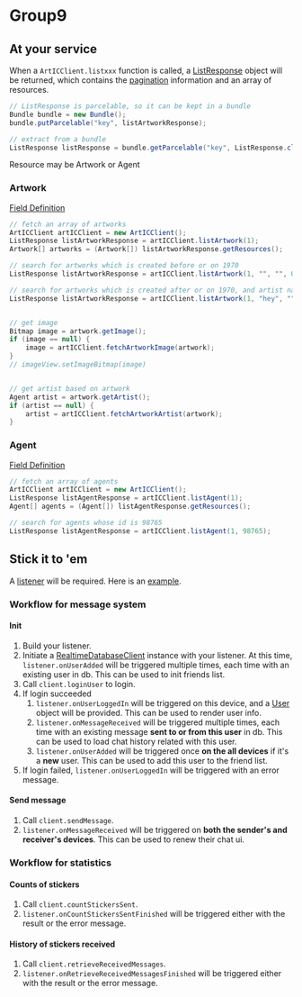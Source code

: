 # Group9

## At your service

When a `ArtICClient.listxxx` function is called, a [ListResponse](app/src/main/java/edu/northeastern/a6_group9_artwork_search/at_your_service/ListResponse.java) object will be returned, which contains the [pagination](app/src/main/java/edu/northeastern/a6_group9_artwork_search/at_your_service/Pagination.java) information and an array of resources.

```java
// ListResponse is parcelable, so it can be kept in a bundle
Bundle bundle = new Bundle();
bundle.putParcelable("key", listArtworkResponse);

// extract from a bundle
ListResponse listResponse = bundle.getParcelable("key", ListResponse.class);
```

Resource may be Artwork or Agent

### Artwork

[Field Definition](app/src/main/java/edu/northeastern/a6_group9_artwork_search/at_your_service/Artwork.java)

```java
// fetch an array of artworks
ArtICClient artICClient = new ArtICClient();
ListResponse listArtworkResponse = artICClient.listArtwork(1);
Artwork[] artworks = (Artwork[]) listArtworkResponse.getResources();

// search for artworks which is created before or on 1970
ListResponse listArtworkResponse = artICClient.listArtwork(1, "", "", 0, 1970, "");

// search for artworks which is created after or on 1970, and artist name contains trump, and any metadata contains hey
ListResponse listArtworkResponse = artICClient.listArtwork(1, "hey", "", 1970, 0, "trump");


// get image
Bitmap image = artwork.getImage();
if (image == null) {
    image = artICClient.fetchArtworkImage(artwork);
}
// imageView.setImageBitmap(image)


// get artist based on artwork
Agent artist = artwork.getArtist();
if (artist == null) {
    artist = artICClient.fetchArtworkArtist(artwork);
}

```

### Agent

[Field Definition](app/src/main/java/edu/northeastern/a6_group9_artwork_search/at_your_service/Agent.java)
```java
// fetch an array of agents
ArtICClient artICClient = new ArtICClient();
ListResponse listAgentResponse = artICClient.listAgent(1);
Agent[] agents = (Agent[]) listAgentResponse.getResources();

// search for agents whose id is 98765
ListResponse listAgentResponse = artICClient.listAgent(1, 98765);
```

## Stick it to 'em

A [listener](app/src/main/java/edu/northeastern/a6_group9_artwork_search/stick_it_to_them/DBClientListener.java) will be required. Here is an [example](app/src/androidTest/java/edu/northeastern/a6_group9_artwork_search/RealtimeDatabaseClientTest.java).

### Workflow for message system

#### Init
1. Build your listener.
2. Initiate a [RealtimeDatabaseClient](app/src/main/java/edu/northeastern/a6_group9_artwork_search/stick_it_to_them/RealtimeDatabaseClient.java) instance with your listener. At this time, `listener.onUserAdded` will be triggered multiple times, each time with an existing user in db. This can be used to init friends list.
3. Call `client.loginUser` to login.
4. If login succeeded
   1. `listener.onUserLoggedIn` will be triggered on this device, and a [User](app/src/main/java/edu/northeastern/a6_group9_artwork_search/stick_it_to_them/user/User.java) object will be provided. This can be used to render user info.
   2. `listener.onMessageReceived` will be triggered multiple times, each time with an existing message **sent to or from this user** in db. This can be used to load chat history related with this user.
   3. `listener.onUserAdded` will be triggered once **on the all devices** if it's a **new** user. This can be used to add this user to the friend list.
5. If login failed, `listener.onUserLoggedIn` will be triggered with an error message.

#### Send message
1. Call `client.sendMessage`.
2. `listener.onMessageReceived` will be triggered on **both the sender's and receiver's devices**. This can be used to renew their chat ui.

### Workflow for statistics

#### Counts of stickers
1. Call `client.countStickersSent`.
2. `listener.onCountStickersSentFinished` will be triggered either with the result or the error message.

#### History of stickers received
1. Call `client.retrieveReceivedMessages`.
2. `listener.onRetrieveReceivedMessagesFinished` will be triggered either with the result or the error message.

